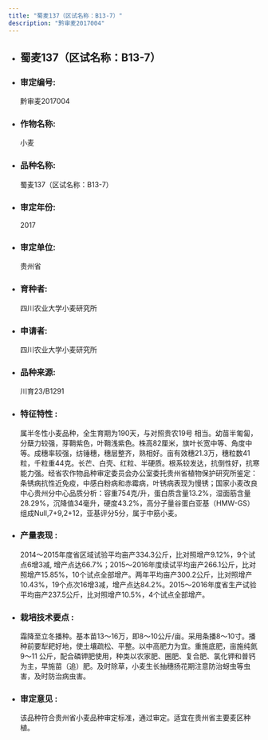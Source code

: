 ```yaml
---
title: "蜀麦137（区试名称：B13-7）"
description: "黔审麦2017004"
---
```

* ## 蜀麦137（区试名称：B13-7）
* ###  审定编号:  
   黔审麦2017004

*  ### 作物名称:  
   小麦

*   ###  品种名称: 
    蜀麦137（区试名称：B13-7）

*   ### 审定年份: 
    2017

*   ### 审定单位:  
    贵州省

*   ### 育种者:  
    四川农业大学小麦研究所

*   ### 申请者:  
    四川农业大学小麦研究所

*   ### 品种来源:  
    川育23/B1291

*   ### 特征特性 : 
    属半冬性小麦品种，全生育期为190天，与对照贵农19号 相当。幼苗半匍匐，分蘖力较强，芽鞘紫色，叶鞘浅紫色。株高82厘米，旗叶长宽中等、角度中等。成穗率较强，纺锤穗，穗层整齐，熟相好。亩有效穗21.3万，穗粒数41粒，千粒重44克。长芒、白壳、红粒、半硬质。根系较发达，抗倒性好，抗寒能力强。经省农作物品种审定委员会办公室委托贵州省植物保护研究所鉴定：条锈病抗性近免疫，中感白粉病和赤霉病，叶锈病表现为慢锈；国家小麦改良中心贵州分中心品质分析：容重754克/升，蛋白质含量13.2%，湿面筋含量28.29%，沉降值34毫升，硬度43.2%，高分子量谷蛋白亚基（HMW-GS）组成Null,7+9,2+12，亚基评分5分，属于中筋小麦。

*   ### 产量表现 : 
    2014～2015年度省区域试验平均亩产334.3公斤，比对照增产9.12%，9个试点6增3减, 增产点达66.7%；2015～2016年度续试平均亩产266.1公斤，比对照增产15.85%，10个试点全部增产。两年平均亩产300.2公斤，比对照增产10.43%，19个点次16增3减，增产点达84.2%。2015～2016年度省生产试验平均亩产237.5公斤，比对照增产10.5%，4个试点全部增产。

*   ### 栽培技术要点 : 
    霜降至立冬播种。基本苗13～16万，即8～10公斤/亩。采用条播8～10寸。播种前要犁耙好地，使土壤疏松、平整。以中高肥力为宜。重施底肥，亩施纯氮 9～11 公斤，配合磷钾肥使用，种类以农家肥、圈肥、复合肥、氯化钾和普钙为主，早施苗（追）肥。及时除草，小麦生长抽穗扬花期注意防治蚜虫等虫害，及时防治病虫害。

*   ### 审定意见 : 
    该品种符合贵州省小麦品种审定标准，通过审定。适宜在贵州省主要麦区种植。
